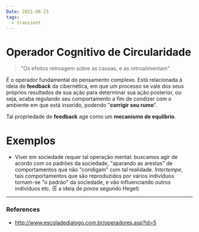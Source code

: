 ```yaml
---
Date: 2021-08-23
tags:
  - transient
---
```

# Operador Cognitivo de Circularidade
> "Os efeitos retroagem sobre as causas, e as retroalimentam"

É o operador fundamental do pensamento complexo. Está relacionada à ideia de **feedback** da cibernética, em que um processo se vale dos seus próprios resultados de sua ação para determinar sua ação posterior, ou seja, acaba regulando seu comportamento a fim de condizer com o ambiente em que está inserido, podendo "**corrigir seu rumo**". 

Tal propriedade de **feedback** age como um **mecanismo de equlíbrio**. 

# Exemplos
- Viver em sociedade requer tal operação mental: buscamos agir de acordo com os padrões da sociedade, "aparando as arestas" de comportamentos que não "condigam" com tal realidade. *Intertempe*, tais comportamentos que são reproduzidos por vários indivíduos tornam-se "o padrão" da sociedade, e vão influenciando outros indivíduos etc. (É a ideia de *povos* segundo Hegel)

---
### References
- http://www.escoladedialogo.com.br/operadores.asp?id=5
